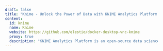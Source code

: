 ```yaml
---
draft: false
title: "Knime - Unlock the Power of Data with KNIME Analytics Platform - Open Source Data Science Software"
content:
  id: knime
  name: Knime
  website: https://github.com/elestio/docker-desktop-vnc-knime
  proxy: true
  description: "KNIME Analytics Platform is an open-source data science software that enables users to build data workflows and analyze data with ease, offering visual programming, tool blending, and full support for the data science life cycle."
---
```

